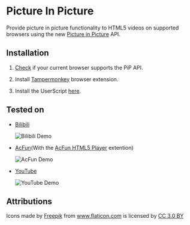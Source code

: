 # Picture In Picture

Provide picture in picture functionality to HTML5 videos on supported browsers using the new [Picture in Picture](https://wicg.github.io/picture-in-picture/) API.

## Installation

1. [Check](https://caniuse.com/#feat=picture-in-picture) if your current browser supports the PiP API.

1. Install [Tampermonkey](https://tampermonkey.net/) browser extension.

2. Install the UserScript [here](https://cdn.jsdelivr.net/gh/eternal-flame-AD/picture-in-picture/index.user.js).

## Tested on

- [Bilibili](https://www.bilibili.com/)
    
    ![Bilibili Demo](https://cdn.jsdelivr.net/gh/eternal-flame-AD/picture-in-picture/img/demo-bilibili.png)

- [AcFun](http://www.acfun.cn/)(With the [AcFun HTML5 Player](https://github.com/esterTion/AcFun-HTML5-Player) extention)
    
    ![AcFun Demo](https://cdn.jsdelivr.net/gh/eternal-flame-AD/picture-in-picture/img/demo-acfun.png)

- [YouTube](https://www.youtube.com/)
    
    ![YouTube Demo](https://cdn.jsdelivr.net/gh/eternal-flame-AD/picture-in-picture/img/demo-acfun.png)

## Attributions

<div>Icons made by <a href="https://www.freepik.com/" title="Freepik">Freepik</a> from <a href="https://www.flaticon.com/" 			    title="Flaticon">www.flaticon.com</a> is licensed by <a href="http://creativecommons.org/licenses/by/3.0/" 			    title="Creative Commons BY 3.0" target="_blank">CC 3.0 BY</a></div>